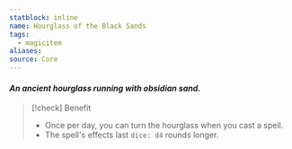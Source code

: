 ```yaml
---
statblock: inline
name: Hourglass of the Black Sands
tags:
  - magicitem
aliases: 
source: Core
---
```

#### *An ancient hourglass running with obsidian sand.*

>[!check] Benefit
>- Once per day, you can turn the hourglass when you cast a spell.
>- The spell's effects last `dice: d4` rounds longer.
